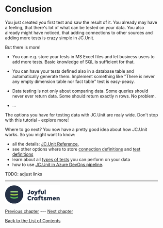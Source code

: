 # Conclusion

You just created you first test and saw the result of it. You already may have a feeling, that there's lot of what can be tested on your data. You also already might have noticed, that adding connections to other sources and adding more tests is crazy simple in JC.Unit.

But there is more!

* You can e.g. store your tests in MS Excel files and let business users to add more tests. Basic knowledge of SQL is sufficient for that. 

* You can have your tests defined also in a database table and automatically generate them. Implement something like "There is never any empty dimension table nor fact table" test is easy-peasy.

* Data testing is not only about comparing data. Some queries should never ever return data. Some should return exactly n rows. No problem.

* ...

The options you have for testing data with JC.Unit are realy wide. Don't stop with this tutorial - explore more!

Where to go next? You now have a pretty good idea about how JC.Unit works. So you might want to know:

* all the details: [JC.Unit Reference](../index),
* see other options where to store [connection definitions](../connections) and [test definitions](../tests)
* learn about all [types of tests](../typesoftests) you can perform on your data
* how to use [JC.Unit in Azure DevOps pipeline](../quick-start-devops/intro).


<span class="todo">TODO: adjust links</span>

------

![Logo](../Images/media/jclogo.png)

[Previous chapter](./run-first-test)  --- [Next chapter](../quick-start-devops/intro)

[Back to the List of Contents](../index)  



